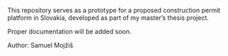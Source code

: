 This repository serves as a prototype for a proposed construction permit platform in Slovakia, developed as part of my master’s thesis project.

Proper documentation will be added soon.

Author: Samuel Mojžiš
